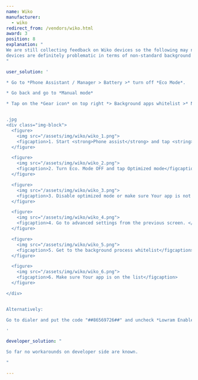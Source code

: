 ```yaml
---
name: Wiko
manufacturer:
  - wiko
redirect_from: /vendors/wiko.html
award: 3
position: 8
explanation: "
We are still collecting feedback on Wiko devices so the following may not be a exhaustive list of issues. But Wiko
devices are definitely problematic in terms of non-standard background process optimizations and adjustments to the settings that need to be done to make apps work properly.
"

user_solution: '

* Go to *Phone Assistant / Manager > Battery >* turn off *Eco Mode*.

* Go back and go to *Manual mode*

* Tap on the *Gear icon* on top right *> Background apps whitelist >* Now select *Your app*


.jpg
<div class="img-block">
  <figure>
    <img src="/assets/img/wiko/wiko_1.png">
    <figcaption>1. Start <strong>Phone assist</strong> and tap <string>Tap Power Saver</strong></figcaption>
  </figure>

  <figure>
    <img src="/assets/img/wiko/wiko_2.png">
    <figcaption>2. Turn Eco. Mode OFF and tap Optimized mode</figcaption>
  </figure>

  <figure>
    <img src="/assets/img/wiko/wiko_3.png">
    <figcaption>3. Disable optimized mode or make sure Your app is not optimized</figcaption>
  </figure>

  <figure>
    <img src="/assets/img/wiko/wiko_4.png">
    <figcaption>4. Go to advanced settings from the previous screen. </figcaption>
  </figure>

  <figure>
    <img src="/assets/img/wiko/wiko_5.png">
    <figcaption>5. Get to the background process whitelist</figcaption>
  </figure>

  <figure>
    <img src="/assets/img/wiko/wiko_6.png">
    <figcaption>6. Make sure Your app is on the list</figcaption>
  </figure>

</div>


Alternatively:

Go to dialer and put the code "##86569726##" and uncheck *Lowram Enable* And *Background enable*. **NOTE**: this needs to be done again after reboot

'

developer_solution: "

So far no workarounds on developer side are known.

"

---
```

